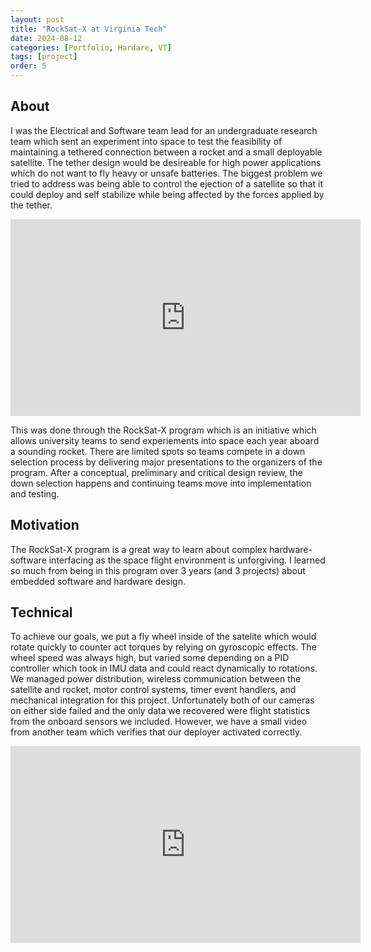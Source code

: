 ```yaml
---
layout: post
title: "RockSat-X at Virginia Tech"
date: 2024-08-12
categories: [Portfolio, Hardare, VT]
tags: [project]
order: 5
---
```



## About
I was the Electrical and Software team lead for an undergraduate research team which sent an experiment into space to test the feasibility of maintaining a tethered connection between a rocket and a small deployable satellite. The tether design would be desireable for high power applications which do not want to fly heavy or unsafe batteries. The biggest problem we tried to address was being able to control the ejection of a satellite so that it could deploy and self stabilize while being affected by the forces applied by the tether.

<iframe width="560" height="315" src="https://youtube.com/embed/mmBgPZfS1bI" frameborder="0" allowfullscreen></iframe>

This was done through the RockSat-X program which is an initiative which allows university teams to send experiements into space each year aboard a sounding rocket. There are limited spots so teams compete in a down selection process by delivering major presentations to the organizers of the program. After a conceptual, preliminary and critical design review, the down selection happens and continuing teams move into implementation and testing. 

## Motivation
The RockSat-X program is a great way to learn about complex hardware-software interfacing as the space flight environment is unforgiving. I learned so much from being in this program over 3 years (and 3 projects) about embedded software and hardware design.

## Technical
To achieve our goals, we put a fly wheel inside of the satelite which would rotate quickly to counter act torques by relying on gyroscopic effects. The wheel speed was always high, but varied some depending on a PID controller which took in IMU data and could react dynamically to rotations. We managed power distribution, wireless communication between the satellite and rocket, motor control systems, timer event handlers, and mechanical integration for this project. Unfortunately both of our cameras on either side failed and the only data we recovered were flight statistics from the onboard sensors we included. However, we have a small video from another team which verifies that our deployer activated correctly.

<iframe width="560" height="315" src="https://youtube.com/embed/k0odcW810p4" frameborder="0" allowfullscreen></iframe>
